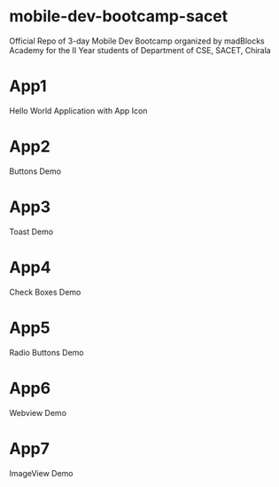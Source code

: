 # mobile-dev-bootcamp-sacet
Official Repo of 3-day Mobile Dev Bootcamp organized by madBlocks Academy for the II Year students of Department of CSE, SACET, Chirala

# App1 
Hello World Application with App Icon

# App2
Buttons Demo

# App3
Toast Demo

# App4
Check Boxes Demo

# App5
Radio Buttons Demo

# App6
Webview Demo

# App7
ImageView Demo
